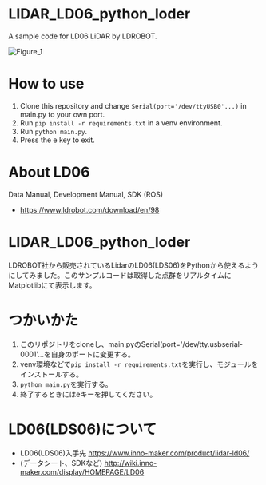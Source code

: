 # LIDAR_LD06_python_loder
A sample code for LD06 LiDAR by LDROBOT.

![Figure_1](https://user-images.githubusercontent.com/4463168/148444710-f4115412-dc99-4215-97a4-c43e471a2a62.png)

# How to use
1. Clone this repository and change `Serial(port='/dev/ttyUSB0'...)` in main.py to your own port.
2. Run `pip install -r requirements.txt` in a venv environment.
3. Run `python main.py`.
4. Press the e key to exit.

# About LD06
Data Manual, Development Manual, SDK (ROS)
- https://www.ldrobot.com/download/en/98


# LIDAR_LD06_python_loder
LDROBOT社から販売されているLidarのLD06(LDS06)をPythonから使えるようにしてみました。このサンプルコードは取得した点群をリアルタイムにMatplotlibにて表示します。

# つかいかた
1. このリポジトリをcloneし、main.pyのSerial(port='/dev/tty.usbserial-0001'...を自身のポートに変更する。
2. venv環境などで`pip install -r requirements.txt`を実行し、モジュールをインストールする。
3. `python main.py`を実行する。
4. 終了するときにはeキーを押してください。

# LD06(LDS06)について
- LD06(LDS06)入手先 https://www.inno-maker.com/product/lidar-ld06/
- (データシート、SDKなど) http://wiki.inno-maker.com/display/HOMEPAGE/LD06

